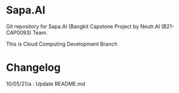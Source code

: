 # Sapa.AI
Git repository for Sapa.AI (Bangkit Capstone Project by Neutr.AI (B21-CAP0093) Team.

This is Cloud Computing Development Branch

# Changelog
10/05/21/a : Update README.md

